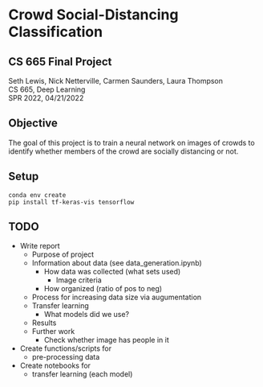 # Crowd Social-Distancing Classification

## CS 665 Final Project

Seth Lewis, Nick Netterville, Carmen Saunders, Laura Thompson  
CS 665, Deep Learning  
SPR 2022, 04/21/2022

## Objective

The goal of this project is to train a neural network on images of crowds to identify whether members of the crowd are socially distancing or not.

## Setup

```
conda env create
pip install tf-keras-vis tensorflow
```

## TODO

- Write report
  - Purpose of project
  - Information about data (see data_generation.ipynb)
    - How data was collected (what sets used)
      - Image criteria
    - How organized (ratio of pos to neg)
  - Process for increasing data size via augumentation
  - Transfer learning
    - What models did we use?
  - Results
  - Further work
    - Check whether image has people in it
- Create functions/scripts for
  - pre-processing data
- Create notebooks for
  - transfer learning (each model)
